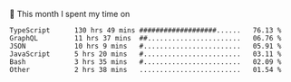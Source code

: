 📅 This month I spent my time on

<!--START_SECTION:waka-->

```text
TypeScript      130 hrs 49 mins ###################......   76.13 %
GraphQL         11 hrs 37 mins  ##.......................   06.76 %
JSON            10 hrs 9 mins   #........................   05.91 %
JavaScript      5 hrs 20 mins   #........................   03.11 %
Bash            3 hrs 35 mins   #........................   02.09 %
Other           2 hrs 38 mins   .........................   01.54 %
```

<!--END_SECTION:waka-->
